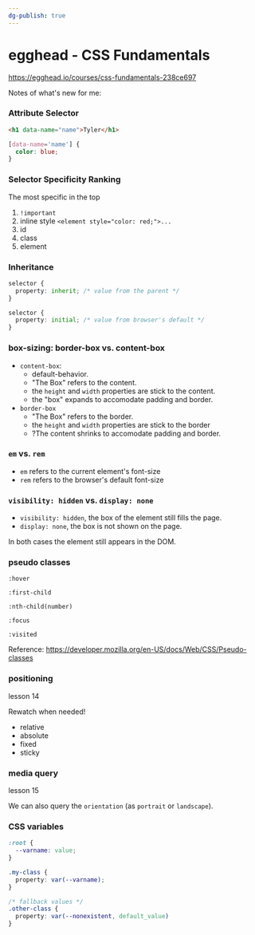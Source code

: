 ```yaml
---
dg-publish: true
---
```

# egghead - CSS Fundamentals

<https://egghead.io/courses/css-fundamentals-238ce697>

Notes of what's new for me:

### Attribute Selector

```html
<h1 data-name="name">Tyler</h1>
```

```css
[data-name='name'] {
  color: blue;
}
```

### Selector Specificity Ranking

The most specific in the top

1. `!important`
2. inline style `<element style="color: red;">...`
3. id
4. class
5. element


### Inheritance

```css
selector {
  property: inherit; /* value from the parent */
}
```

```css
selector {
  property: initial; /* value from browser's default */
}
```


### box-sizing: border-box vs. content-box

- `content-box`:
    - default-behavior.
    - "The Box" refers to the content.
    - the `height` and `width` properties are stick to the content.
    - the "box" expands to accomodate padding and border.
- `border-box`
    - "The Box" refers to the border.
    - the `height` and `width` properties are stick to the border
    - ?The content shrinks to accomodate padding and border.


### `em` vs. `rem`

- `em` refers to the current element's font-size
- `rem` refers to the browser's default font-size



### `visibility: hidden` vs. `display: none`

- `visibility: hidden`, the box of the element still fills the page.
- `display: none`, the box is not shown on the page.

In both cases the element still appears in the DOM.


### pseudo classes

```
:hover

:first-child

:nth-child(number)

:focus

:visited
```

Reference: <https://developer.mozilla.org/en-US/docs/Web/CSS/Pseudo-classes>



### positioning

lesson 14

Rewatch when needed!


- relative
- absolute
- fixed
- sticky


### media query

lesson 15

We can also query the `orientation` (as `portrait` or `landscape`).

### CSS variables

```css
:root {
  --varname: value;
}

.my-class {
  property: var(--varname);
}

/* fallback values */
.other-class {
  property: var(--nonexistent, default_value)
}
```